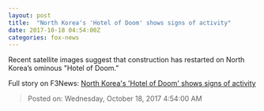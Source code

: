 ```yaml
---
layout: post
title:  "North Korea's 'Hotel of Doom' shows signs of activity"
date: 2017-10-18 04:54:00Z
categories: fox-news
---
```


Recent satellite images suggest that construction has restarted on North Korea’s ominous "Hotel of Doom."


Full story on F3News: [North Korea's 'Hotel of Doom' shows signs of activity](http://www.f3nws.com/n/NQS2EG)

> Posted on: Wednesday, October 18, 2017 4:54:00 AM

